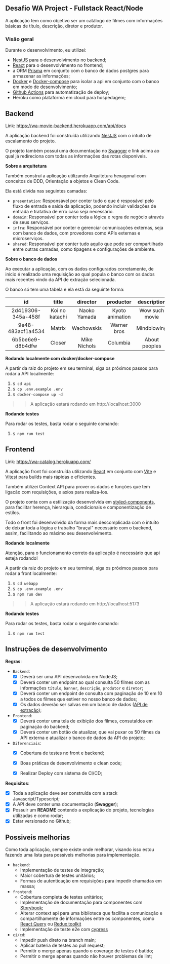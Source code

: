 ## Desafio WA Project - Fullstack React/Node

A aplicação tem como objetivo ser um catálogo de filmes com informações básicas de título, descrição, diretor e produtor.

### Visão geral
  Durante o desenvolvimento, eu utilizei:
  - [NestJS](https://docs.nestjs.com) para o desenvolvimento no backend;
  - [React](https://pt-br.reactjs.org) para o desenvolvimento no frontend;
  - a ORM [Prisma](https://www.prisma.io) em conjunto com o banco de dados postgres para armazenar as informações;
  - [Docker](https://docs.docker.com) e [Docker-compose](https://docs.docker.com/compose/) para isolar a api em conjunto com o banco em modo de desenvolvimento;
  - [Github Actions](https://github.com/features/actions) para automatização de deploy;
  - Heroku como plataforma em cloud para hospedagem;

## Backend

Link: https://wa-movie-backend.herokuapp.com/api/docs

A aplicação backend foi construída utilizando [NestJS](https://docs.nestjs.com) com o intuito de escalamento do projeto.

O projeto também possuí uma documentação no [Swagger](https://swagger.io) e link acima ao qual já redireciona com todas as informações das rotas disponíveis.

**Sobre a arquitetura**

Também construí a aplicação utilizando Arquitetura hexagonal com conceitos de DDD, Orientação a objetos e Clean Code.

Ela está divida nas seguintes camadas:
  - `presentation`: Responsável por conter tudo o que é resposável pelo fluxo de entrada e saída da aplicação, podendo incluir validações de entrada e tratativa de erro caso seja necessário.
  - `domain`: Responsável por conter toda a lógica e regra de negócio através de seus serviços.
  - `infra`: Responsável por conter e gerenciar comunicações externas, seja com banco de dados, com provedores como APIs externas e microserviços.
  - `shared`: Responsável por conter tudo aquilo que pode ser compartilhado entre outras camadas, como tipagens e configurações de ambiente.

**Sobre o banco de dados**

Ao executar a aplicação, com os dados configurados corretamente, de inicio é realizado uma requisição ao qual popula o banco com os dados mais recentes vindo da API de extração selecionada.

O banco só tem uma tabela e ela está da seguinte forma:

|       **id**       |    **title**   | **director** |  **productor**  | **description** |
|:------------------:|:--------------:|:------------:|:---------------:|:---------------:|
| 2d419306-345a-458f | Koi no katachi | Naoko Yamada | Kyoto animation |  Wow such movie |
|  9e48-483acf1a4534 |     Matrix     |  Wachowskis  |   Warner bros   |   Mindblowing   |
|  6b5be6e9-d8b4dfw  |     Closer     | Mike Nichols |     Columbia    |  About peoples  |

**Rodando localmente com docker/docker-compose**

A partir da raiz do projeto em seu terminal, siga os próximos passos para rodar a API localmente:
1. `$ cd api`
2. `$ cp .env.example .env`
3. `$ docker-compose up -d`
> > A aplicação estará rodando em http://localhost:3000

**Rodando testes**

Para rodar os testes, basta rodar o seguinte comando:

1. `$ npm run test`

## Frontend

Link: https://wa-catalog.herokuapp.com/

A aplicação front foi construída utilizando [React](https://pt-br.reactjs.org) em conjunto com [Vite](https://vitejs.dev) e [Vitest](https://vitest.dev) para builds mais rápidas e eficientes.

Também utilizei Context API para prover os dados e funções que tem ligacão com requisições, e axios para realiza-los.

O projeto conta com a estilização desenvolvida em [styled-components](https://styled-components.com), para facilitar herença, hierarquia, condicionais e componentização de estilos.

Todo o front foi desenvolvido da forma mais descomplicada com o intuíto de deixar toda a lógica e trabalho "braçal" necessário com o backend, assim, facilitando ao máximo seu desenvolvimento.

**Rodando localmente**

Atenção, para o funcionamento correto da aplicação é necessário que api esteja rodando!

A partir da raiz do projeto em seu terminal, siga os próximos passos para rodar a front localmente:
1. `$ cd webapp`
2. `$ cp .env.example .env`
3. `$ npm run dev`
> > A aplicação estará rodando em http://localhost:5173

**Rodando testes**

Para rodar os testes, basta rodar o seguinte comando:

1. `$ npm run test`


## Instruções de desenvolvimento
**Regras**:
  - `Backend`:
    - [x] Deverá ser uma API desenvolvida em NodeJS;
    - [x] Deverá conter um endpoint ao qual consulta 50 filmes com as informações `título`, `banner`, `descrição`, `produtor` e `diretor`;
    - [x] Deverá conter um endpoint de consulta com paginação de 10 em 10 a todos os filmes que estiver no nosso banco de dados;
    - [x] Os dados deverão ser salvas em um banco de dados ([API de extração](https://ghibliapi.herokuapp.com/#tag/Films));
  - `Frontend`:
    - [x] Deverá conter uma tela de exibição dos filmes, consutaldos em paginação do backend;
    - [x] Deverá conter um botão de atualizar, que vai puxar os 50 filmes da API externa e atualizar o banco de dados da API do projeto;
  - `Diferenciais`:
    - [x] Cobertura de testes no front e backend;
    - [x] Boas práticas de desenvolvimento e clean code;
    - [x] Realizar Deploy com sistema de CI/CD;


**Requisitos**:
  - [x] Toda a aplicação deve ser construída com a stack Javascript/Typescript;
  - [x] A API deve conter uma documentação (**Swagger**);
  - [x] Possuir um **README** contendo a explicação do projeto, tecnologias utilizadas e como rodar;
  - [x] Estar versionado no Github;

## Possiveis melhorias

Como toda aplicação, sempre existe onde melhorar, visando isso estou fazendo uma lista para possíveis melhorias para implementação.

  - `backend`:
    - Implementação de testes de integração;
    - Maior cobertura de testes unitários;
    - Formas de autenticação em requisições para impedir chamadas em massa;
  - `frontend`:
    - Cobertura completa de testes unitários;
    - Implementação de documentação para componentes com [Storybook](https://storybook.js.org);
    - Alterar context api para uma biblioteca que facilita a comunicação e compartilhamente de informações entre os componentes, como [React Query](https://react-query-v3.tanstack.com) ou [Redux toolkit](https://redux-toolkit.js.org)
    - Implementação de teste e2e com [cypress](https://www.cypress.io)
  - `ci/cd`:
    - Impedir push direto na branch main;
    - Aplicar bateria de testes ao pull request;
    - Permitir o merge apenas quando o coverage de testes é batido;
    - Permitir o merge apenas quando não houver problemas de lint;
